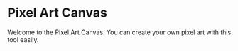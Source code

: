 # Pixel Art Canvas
Welcome to the Pixel Art Canvas. You can create your own pixel art with this tool easily.